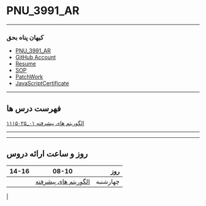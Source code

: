 # PNU_3991_AR
--------------
###   کیهان پناه بحق
- [PNU_3991_AR](https://github.com/kyhpnh/PNU_3991)
- [GitHub Account](https://github.com/kyhpnh)
- [Resume](https://kyhpnh.github.io)
- [SOP](https://kyhpnh.github.io/SOP)
- [PatchWork](https://github.com/MehrdadMajdinasab/PNU_3991_AR/tree/main/General/PatchWork)
- [JavaScriptCertificate](https://www.sololearn.com/certificates/course/en/21600739/1024/landscape/png)
---
## فهرست درس ها
[۱۱۱۵۰۲۵_۰۱     الگوریتم های پیشرفته](https://github.com/MehrdadMajdinasab/PNU_3991_AR/tree/main/Advanced%20Algorithms)



---

---
## روز و ساعت ارائه دروس

|     14-16     | 08-10          |  روز    |
| ------------- |:-------------:|--------:|
|               | [الگوریتم های پیشرفته](https://github.com/MehrdadMajdinasab/PNU_3991_AR/tree/main/Advanced%20Algorithms)|چهارشنبه |
|
